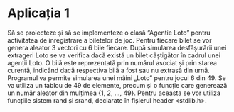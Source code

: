 # Aplicația 1
Să se proiecteze și să se implementeze o clasă “Agentie Loto”
pentru activitatea de inregistrare a biletelor de joc. Pentru fiecare bilet se vor genera aleator 3 vectori cu 6 bile fiecare. După
simularea desfășurării unei extrageri Loto se va verifica dacă există un
bilet câștigător în cadrul unei agenții Loto. O bilă este reprezentată prin
numărul asociat și prin starea curentă, indicând dacă respectiva bilă a fost
sau nu extrasă din urnă.
Programul va permite simularea unei mâini „Loto” pentru jocul 6 din 49.
Se va utiliza un tablou de 49 de elemente, precum și o funcție care
generează un număr aleator din mulțimea {1, 2, …, 49}. Pentru aceasta se
vor utiliza funcțiile sistem rand și srand, declarate în fișierul header
<stdlib.h>.
